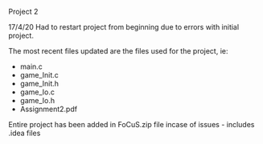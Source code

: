 Project 2

17/4/20
Had to restart project from beginning due to errors with initial project.

The most recent files updated are the files used for the project, ie:

- main.c
- game_Init.c
- game_Init.h
- game_Io.c
- game_Io.h
- Assignment2.pdf


Entire project has been added in FoCuS.zip file incase of issues - includes .idea files
